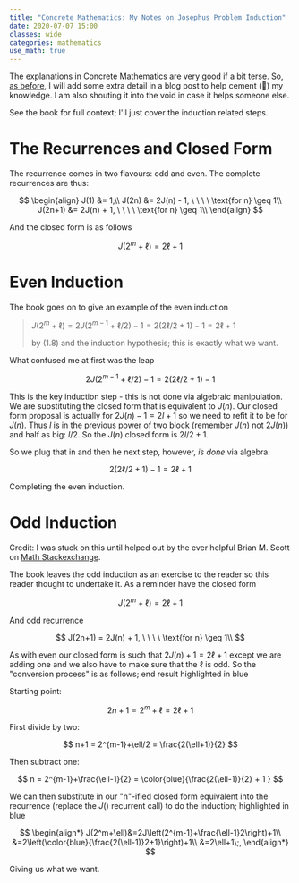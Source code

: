 ```yaml
---
title: "Concrete Mathematics: My Notes on Josephus Problem Induction"
date: 2020-07-07 15:00
classes: wide
categories: mathematics
use_math: true
---
```


The explanations in Concrete Mathematics are very good if a bit terse. So, [as
before](../mathematics/lines-in-plaine-worked-example-induction/), I will add some extra detail in a blog post to help
cement (🥁) my knowledge. I am also shouting it into the void in case it helps someone else.

See the book for full context; I'll just cover the induction related steps.

# The Recurrences and Closed Form

The recurrence comes in two flavours: odd and even. The complete recurrences are thus:

$$
\begin{align}
J(1) &= 1;\\
J(2n) &= 2J(n) - 1, \ \ \ \ \text{for n} \geq 1\\
J(2n+1) &= 2J(n) + 1, \ \ \ \ \text{for n} \geq 1\\
\end{align}
$$

And the closed form is as follows

$$
J(2^m+\ell)=2\ell+1
$$

# Even Induction

The book goes on to give an example of the even induction

> $J(2^m+\ell)=2J(2^{m-1} + \ell/2) - 1 = 2(2\ell/2 + 1) - 1 = 2\ell + 1$
>
> by (1.8) and the induction hypothesis; this is exactly what we want.

What confused me at first was the leap

$$ 2J(2^{m-1} + \ell/2) - 1 = 2(2\ell/2 + 1) - 1 $$

This is the key induction step - this is not done via algebraic manipulation. We are substituting the closed form that
is equivalent to $J(n)$. Our closed form proposal is actually for $2J(n)-1=2l+1$ so we need to refit it to be for $J(n)$. Thus
$l$ is in the previous power of two block (remember $J(n)$ not $2J(n)$) and half as big: $l/2$. So the $J(n)$ closed form is $2l/2 +1$.

So we plug that in and then he next step, however, _is done_ via algebra:

$$ 2(2\ell/2 + 1) - 1 = 2\ell + 1 $$

Completing the even induction.

# Odd Induction

Credit: I was stuck on this until helped out by the ever helpful Brian M. Scott on [Math
Stackexchange](https://math.stackexchange.com/a/3743359/109665).

The book leaves the odd induction as an exercise to the reader so this reader thought to undertake it. As a reminder
have the closed form

$$
J(2^m+\ell)=2\ell+1
$$

And odd recurrence

$$ J(2n+1) = 2J(n) + 1, \ \ \ \ \text{for n} \geq 1\\ $$

As with even our closed form is such that $2J(n)+1 = 2\ell+1$ except we are adding one and we also have to make sure that
the $\ell$ is odd. So the "conversion process" is as follows; end result highlighted in blue

Starting point:

$$
2n+1 = 2^m+\ell = 2\ell+1
$$

First divide by two:

$$
n+1 = 2^{m-1}+\ell/2 = \frac{2(\ell+1)}{2}
$$

Then subtract one:

$$
n = 2^{m-1}+\frac{\ell-1}{2} = \color{blue}{\frac{2(\ell-1)}{2} + 1 }
$$

We can then substitute in our "n"-ified closed form equivalent into the recurrence (replace the $J()$ recurrent call) to
do the induction; highlighted in blue

$$
\begin{align*}
J(2^m+\ell)&=2J\left(2^{m-1}+\frac{\ell-1}2\right)+1\\
&=2\left(\color{blue}{\frac{2(\ell-1)}2+1}\right)+1\\
&=2\ell+1\;,
\end{align*}
$$

Giving us what we want.
